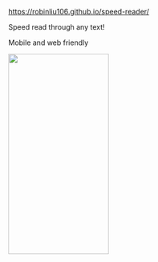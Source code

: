 https://robinliu106.github.io/speed-reader/

Speed read through any text!

Mobile and web friendly

<img src="https://user-images.githubusercontent.com/10891311/111915278-b9d73080-8a4b-11eb-995e-4922a6d37918.jpg" width="200" height="400"/>
